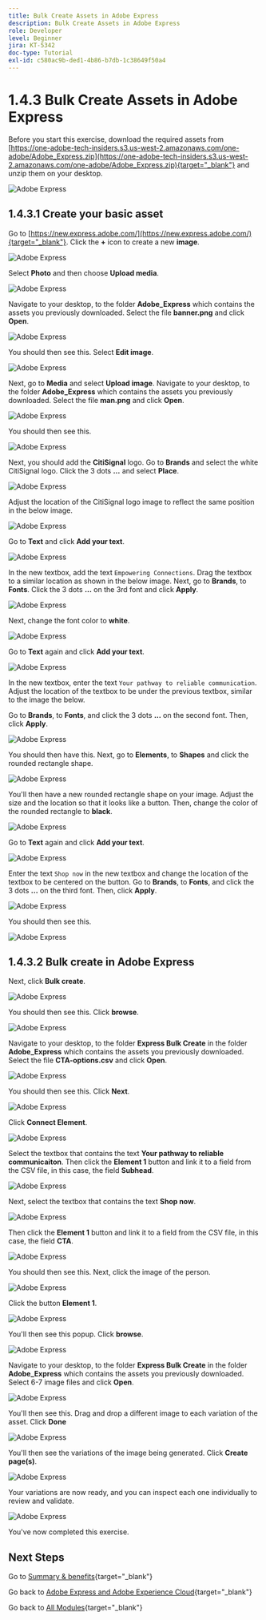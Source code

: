 ```yaml
---
title: Bulk Create Assets in Adobe Express
description: Bulk Create Assets in Adobe Express
role: Developer
level: Beginner
jira: KT-5342
doc-type: Tutorial
exl-id: c580ac9b-ded1-4b86-b7db-1c38649f50a4
---
```

# 1.4.3 Bulk Create Assets in Adobe Express

Before you start this exercise, download the required assets from [https://one-adobe-tech-insiders.s3.us-west-2.amazonaws.com/one-adobe/Adobe_Express.zip](https://one-adobe-tech-insiders.s3.us-west-2.amazonaws.com/one-adobe/Adobe_Express.zip){target="_blank"} and unzip them on your desktop.

![Adobe Express](./images/expressassets.png)

## 1.4.3.1 Create your basic asset

Go to [https://new.express.adobe.com/](https://new.express.adobe.com/){target="_blank"}. Click the **+** icon to create a new **image**.

![Adobe Express](./images/expressbc0.png)

Select **Photo** and then choose **Upload media**.

![Adobe Express](./images/expressbc1.png)

Navigate to your desktop, to the folder **Adobe_Express** which contains the assets you previously downloaded. Select the file **banner.png** and click **Open**.

![Adobe Express](./images/expressbc2.png)

You should then see this. Select **Edit image**.

![Adobe Express](./images/expressbc3.png)

Next, go to **Media** and select **Upload image**. Navigate to your desktop, to the folder **Adobe_Express** which contains the assets you previously downloaded. Select the file **man.png** and click **Open**.

![Adobe Express](./images/expressbc4.png)

You should then see this.

![Adobe Express](./images/expressbc5.png)

Next, you should add the **CitiSignal** logo. Go to **Brands** and select the white CitiSignal logo. Click the 3 dots **...** and select **Place**.

![Adobe Express](./images/expressbc6.png)

Adjust the location of the CitiSignal logo image to reflect the same position in the below image.

![Adobe Express](./images/expressbc7.png)

Go to **Text** and click **Add your text**.

![Adobe Express](./images/expressbc7a.png)

In the new textbox, add the text `Empowering Connections`. Drag the textbox to a similar location as shown in the below image. Next, go to **Brands**, to **Fonts**. Click the 3 dots **...** on the 3rd font and click **Apply**.

![Adobe Express](./images/expressbc8.png)

Next, change the font color to **white**.

![Adobe Express](./images/expressbc9.png)

Go to **Text** again and click **Add your text**.

![Adobe Express](./images/expressbc10.png)

In the new textbox, enter the text `Your pathway to reliable communication`. Adjust the location of the textbox to be under the previous textbox, similar to the image the below. 

Go to **Brands**, to **Fonts**, and click the 3 dots **...** on the second font. Then, click **Apply**.

![Adobe Express](./images/expressbc12.png)

You should then have this. Next, go to **Elements**, to **Shapes** and click the rounded rectangle shape.

![Adobe Express](./images/expressbc13.png)

You'll then have a new rounded rectangle shape on your image. Adjust the size and the location so that it looks like a button. Then, change the color of the rounded rectangle to **black**.

![Adobe Express](./images/expressbc14.png)

Go to **Text** again and click **Add your text**.

![Adobe Express](./images/expressbc15.png)

Enter the text `Shop now` in the new textbox and change the location of the textbox to be centered on the button. Go to **Brands**, to **Fonts**, and click the 3 dots **...** on the third font. Then, click **Apply**.

![Adobe Express](./images/expressbc16.png)

You should then see this.

![Adobe Express](./images/expressbc17.png)

## 1.4.3.2 Bulk create in Adobe Express

Next, click **Bulk create**.

![Adobe Express](./images/expressbc18.png)

You should then see this. Click **browse**.

![Adobe Express](./images/expressbc19.png)

Navigate to your desktop, to the folder **Express Bulk Create** in the folder **Adobe_Express** which contains the assets you previously downloaded. Select the file **CTA-options.csv** and click **Open**.

![Adobe Express](./images/expressbc20.png)

You should then see this. Click **Next**.

![Adobe Express](./images/expressbc21.png)

Click **Connect Element**.

![Adobe Express](./images/expressbc22.png)

Select the textbox that contains the text **Your pathway to reliable communicaiton**. Then click the **Element 1** button and link it to a field from the CSV file, in this case, the field **Subhead**.

![Adobe Express](./images/expressbc23.png)

Next, select the textbox that contains the text **Shop now**. 

![Adobe Express](./images/expressbc24.png)

Then click the **Element 1** button and link it to a field from the CSV file, in this case, the field **CTA**.

![Adobe Express](./images/expressbc25.png)

You should then see this. Next, click the image of the person.

![Adobe Express](./images/expressbc26.png)

Click the button **Element 1**.

![Adobe Express](./images/expressbc27.png)

You'll then see this popup. Click **browse**.

![Adobe Express](./images/expressbc28.png)

Navigate to your desktop, to the folder **Express Bulk Create** in the folder **Adobe_Express** which contains the assets you previously downloaded. Select 6-7 image files and click **Open**.

![Adobe Express](./images/expressbc29.png)

You'll then see this. Drag and drop a different image to each variation of the asset. Click **Done**

![Adobe Express](./images/expressbc31.png)

You'll then see the variations of the image being generated. Click **Create page(s)**.

![Adobe Express](./images/expressbc32.png)

Your variations are now ready, and you can inspect each one individually to review and validate.

![Adobe Express](./images/expressbc33.png)

You've now completed this exercise.

## Next Steps

Go to [Summary & benefits](./summary.md){target="_blank"}

Go back to [Adobe Express and Adobe Experience Cloud](./express.md){target="_blank"}

Go back to [All Modules](./../../../overview.md){target="_blank"}